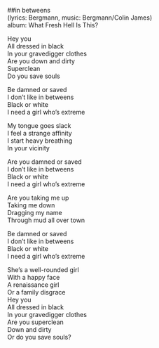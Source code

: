 ##in betweens  
(lyrics: Bergmann, music: Bergmann/Colin James)  
album: What Fresh Hell Is This?  
  
Hey you  
All dressed in black  
In your gravedigger clothes  
Are you down and dirty  
Superclean  
Do you save souls  
  
Be damned or saved  
I don&rsquo;t like in betweens  
Black or white  
I need a girl who&rsquo;s extreme  
  
My tongue goes slack  
I feel a strange affinity  
I start heavy breathing  
In your vicinity  
  
Are you damned or saved  
I don&rsquo;t like in betweens  
Black or white  
I need a girl who&rsquo;s extreme  
  
Are you taking me up  
Taking me down  
Dragging my name  
Through mud all over town  
  
Be damned or saved  
I don&rsquo;t like in betweens  
Black or white  
I need a girl who&rsquo;s extreme  
  
She&rsquo;s a well-rounded girl  
With a happy face  
A renaissance girl  
Or a family disgrace  
Hey you  
All dressed in black  
In your gravedigger clothes  
Are you superclean   
Down and dirty  
Or do you save souls?  
